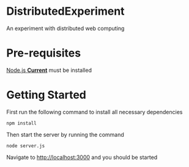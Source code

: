 # DistributedExperiment
An experiment with distributed web computing

# Pre-requisites
[Node.js **Current**](https://nodejs.org/) must be installed

# Getting Started
First run the following command to install all necessary dependencies
```
npm install
```

Then start the server by running the command
```
node server.js
```

Navigate to [http://localhost:3000](http://localhost:3000) and you should be started